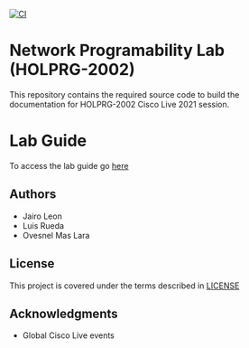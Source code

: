 [![CI](https://github.com/CiscoLive2021/HOLPRG-2002/actions/workflows/main.yml/badge.svg)](https://github.com/CiscoLive2021/HOLPRG-2002/actions/workflows/main.yml)

# Network Programability Lab (HOLPRG-2002)

This repository contains the required source code to build the documentation for HOLPRG-2002 Cisco Live 2021 session.

# Lab Guide

To access the lab guide go [here](https://ciscolive2021.github.io/HOLPRG-2002/)

## Authors

- Jairo Leon
- Luis Rueda
- Ovesnel Mas Lara

## License

This project is covered under the terms described in [LICENSE](./LICENSE)

## Acknowledgments

- Global Cisco Live events
